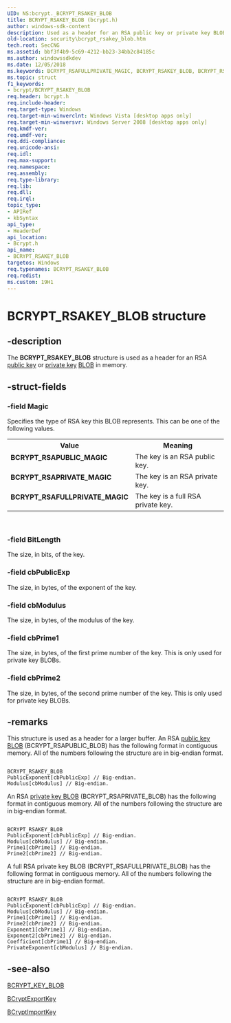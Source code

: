 ```yaml
---
UID: NS:bcrypt._BCRYPT_RSAKEY_BLOB
title: BCRYPT_RSAKEY_BLOB (bcrypt.h)
author: windows-sdk-content
description: Used as a header for an RSA public key or private key BLOB in memory.
old-location: security\bcrypt_rsakey_blob.htm
tech.root: SecCNG
ms.assetid: bbf3f4b9-5c69-4212-bb23-34bb2c84185c
ms.author: windowssdkdev
ms.date: 12/05/2018
ms.keywords: BCRYPT_RSAFULLPRIVATE_MAGIC, BCRYPT_RSAKEY_BLOB, BCRYPT_RSAKEY_BLOB structure [Security], BCRYPT_RSAPRIVATE_MAGIC, BCRYPT_RSAPUBLIC_MAGIC, bcrypt/BCRYPT_RSAKEY_BLOB, security.bcrypt_rsakey_blob
ms.topic: struct
f1_keywords:
- bcrypt/BCRYPT_RSAKEY_BLOB
req.header: bcrypt.h
req.include-header: 
req.target-type: Windows
req.target-min-winverclnt: Windows Vista [desktop apps only]
req.target-min-winversvr: Windows Server 2008 [desktop apps only]
req.kmdf-ver: 
req.umdf-ver: 
req.ddi-compliance: 
req.unicode-ansi: 
req.idl: 
req.max-support: 
req.namespace: 
req.assembly: 
req.type-library: 
req.lib: 
req.dll: 
req.irql: 
topic_type:
- APIRef
- kbSyntax
api_type:
- HeaderDef
api_location:
- Bcrypt.h
api_name:
- BCRYPT_RSAKEY_BLOB
targetos: Windows
req.typenames: BCRYPT_RSAKEY_BLOB
req.redist: 
ms.custom: 19H1
---
```


# BCRYPT_RSAKEY_BLOB structure


## -description


The <b>BCRYPT_RSAKEY_BLOB</b> structure is used as a header for an RSA <a href="https://docs.microsoft.com/windows/desktop/SecGloss/p-gly">public key</a> or <a href="https://docs.microsoft.com/windows/desktop/SecGloss/p-gly">private key</a> <a href="https://docs.microsoft.com/windows/desktop/SecGloss/b-gly">BLOB</a> in memory.


## -struct-fields




### -field Magic

Specifies the type of RSA key this BLOB represents. This can be one of the following values.

<table>
<tr>
<th>Value</th>
<th>Meaning</th>
</tr>
<tr>
<td width="40%"><a id="BCRYPT_RSAPUBLIC_MAGIC"></a><a id="bcrypt_rsapublic_magic"></a><dl>
<dt><b>BCRYPT_RSAPUBLIC_MAGIC</b></dt>
</dl>
</td>
<td width="60%">
The key is an RSA public key.

</td>
</tr>
<tr>
<td width="40%"><a id="BCRYPT_RSAPRIVATE_MAGIC"></a><a id="bcrypt_rsaprivate_magic"></a><dl>
<dt><b>BCRYPT_RSAPRIVATE_MAGIC</b></dt>
</dl>
</td>
<td width="60%">
The key is an RSA private key.

</td>
</tr>
<tr>
<td width="40%"><a id="BCRYPT_RSAFULLPRIVATE_MAGIC"></a><a id="bcrypt_rsafullprivate_magic"></a><dl>
<dt><b>BCRYPT_RSAFULLPRIVATE_MAGIC</b></dt>
</dl>
</td>
<td width="60%">
The key is a full RSA private key.

</td>
</tr>
</table>
 


### -field BitLength

The size, in bits, of the key.


### -field cbPublicExp

The size, in bytes, of the exponent of the key.


### -field cbModulus

The size, in bytes, of the modulus of the key.


### -field cbPrime1

The size, in bytes, of the first prime number of the key. This is only used for private key BLOBs.


### -field cbPrime2

The size, in bytes, of the second prime number of the key. This is only used for private key BLOBs.


## -remarks



This structure is used as a header for a larger buffer. An RSA <a href="https://docs.microsoft.com/windows/desktop/SecGloss/p-gly">public key BLOB</a> (BCRYPT_RSAPUBLIC_BLOB) has the following format in contiguous memory. All of the numbers following the structure are in big-endian format.

<pre class="syntax" xml:space="preserve"><code>
BCRYPT_RSAKEY_BLOB
PublicExponent[cbPublicExp] // Big-endian.
Modulus[cbModulus] // Big-endian.
</code></pre>
An RSA <a href="https://docs.microsoft.com/windows/desktop/SecGloss/p-gly">private key BLOB</a> (BCRYPT_RSAPRIVATE_BLOB) has the following format in contiguous memory. All of the numbers following the structure are in big-endian format.

<pre class="syntax" xml:space="preserve"><code>
BCRYPT_RSAKEY_BLOB
PublicExponent[cbPublicExp] // Big-endian.
Modulus[cbModulus] // Big-endian.
Prime1[cbPrime1] // Big-endian.
Prime2[cbPrime2] // Big-endian.
</code></pre>
A full RSA private key BLOB (BCRYPT_RSAFULLPRIVATE_BLOB) has the following format in contiguous memory. All of the numbers following the structure are in big-endian format.

<pre class="syntax" xml:space="preserve"><code>
BCRYPT_RSAKEY_BLOB
PublicExponent[cbPublicExp] // Big-endian.
Modulus[cbModulus] // Big-endian.
Prime1[cbPrime1] // Big-endian.
Prime2[cbPrime2] // Big-endian.
Exponent1[cbPrime1] // Big-endian.
Exponent2[cbPrime2] // Big-endian.
Coefficient[cbPrime1] // Big-endian.
PrivateExponent[cbModulus] // Big-endian.
</code></pre>



## -see-also




<a href="https://docs.microsoft.com/windows/desktop/api/bcrypt/ns-bcrypt-bcrypt_key_blob">BCRYPT_KEY_BLOB</a>



<a href="https://docs.microsoft.com/windows/desktop/api/bcrypt/nf-bcrypt-bcryptexportkey">BCryptExportKey</a>



<a href="https://docs.microsoft.com/windows/desktop/api/bcrypt/nf-bcrypt-bcryptimportkey">BCryptImportKey</a>
 

 

